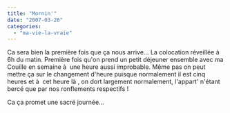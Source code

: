 ```yaml
---
title: "Mornin'"
date: "2007-03-26"
categories: 
  - "ma-vie-la-vraie"
---
```


Ca sera bien la première fois que ça nous arrive... La colocation réveillée à  6h du matin. Première fois qu'on prend un petit déjeuner ensemble avec ma Couille en semaine à  une heure aussi improbable. Même pas on peut mettre ça sur le changement d'heure puisque normalement il est cinq heures et à  cet heure là , on dort largement normalement, l'appart' n'étant bercé que par nos ronflements respectifs !

Ca ça promet une sacré journée...
